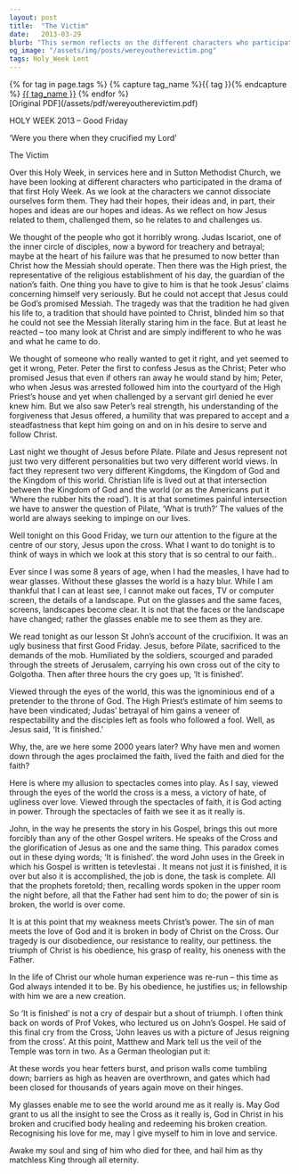 ```yaml
---
layout: post
title:  "The Victim"
date:   2013-03-29
blurb: "This sermon reflects on the different characters who participated in the first Holy Week, their hopes, ideas, and how Jesus related to them. It particularly focuses on Jesus' crucifixion, seen through the eyes of faith as God acting in power. The sermon emphasizes that 'It is finished' is not a cry of despair but a shout of triumph, signifying the completion of God's intended task."
og_image: "/assets/img/posts/wereyoutherevictim.png"
tags: Holy_Week Lent
---    
```

<div class="tag-pills">
  {% for tag in page.tags %}
    {% capture tag_name %}{{ tag }}{% endcapture %}
    <a href="{{ site.baseurl }}/tag/{{ tag_name }}" class="tag-pill">{{ tag_name }}</a>
  {% endfor %}
</div>
[Original PDF](/assets/pdf/wereyoutherevictim.pdf)

HOLY WEEK 2013 – Good Friday

‘Were you there when they crucified my Lord’

The Victim

Over this Holy Week, in services here and in Sutton Methodist Church, we have been looking at different characters who participated in the drama of that first Holy Week. As we look at the characters we cannot dissociate ourselves form them. They had their hopes, their ideas and, in part, their hopes and ideas are our hopes and ideas. As we reflect on how Jesus related to them, challenged them, so he relates to and challenges us.

We thought of the people who got it horribly wrong. Judas Iscariot, one of the inner circle of disciples, now a byword for treachery and betrayal; maybe at the heart of his failure was that he presumed to now better than Christ how the Messiah should operate. Then there was the High priest, the representative of the religious establishment of his day, the guardian of the nation’s faith. One thing you have to give to him is that he took Jesus’ claims concerning himself very seriously. But he could not accept that Jesus could be God’s promised Messiah. The tragedy was that the tradition he had given his life to, a tradition that should have pointed to Christ, blinded him so that he could not see the Messiah literally staring him in the face. But at least he reacted – too many look at Christ and are simply indifferent to who he was and what he came to do.

We thought of someone who really wanted to get it right, and yet seemed to get it wrong, Peter. Peter the first to confess Jesus as the Christ; Peter who promised Jesus that even if others ran away he would stand by him; Peter, who when Jesus was arrested followed him into the courtyard of the High Priest’s house and yet when challenged by a servant girl denied he ever knew him. But we also saw Peter’s real strength, his understanding of the forgiveness that Jesus offered, a humility that was prepared to accept and a steadfastness that kept him going on and on in his desire to serve and follow Christ.

Last night we thought of Jesus before Pilate. Pilate and Jesus represent not just two very different personalities but two very different world views. In fact they represent two very different Kingdoms, the Kingdom of God and the Kingdom of this world. Christian life is lived out at that intersection between the Kingdom of God and the world (or as the Americans put it ‘Where the rubber hits the road’). It is at that sometimes painful intersection we have to answer the question of Pilate, ‘What is truth?’ The values of the world are always seeking to impinge on our lives.

Well tonight on this Good Friday, we turn our attention to the figure at the centre of our story, Jesus upon the cross. What I want to do tonight is to think of ways in which we look at this story that is so central to our faith..

Ever since I was some 8 years of age, when I had the measles, I have had to wear glasses. Without these glasses the world is a hazy blur. While I am thankful that I can at least see, I cannot make out faces, TV or computer screen, the details of a landscape. Put on the glasses and the same faces, screens, landscapes become clear. It is not that the faces or the landscape have changed; rather the glasses enable me to see them as they are.

We read tonight as our lesson St John’s account of the crucifixion. It was an ugly business that first Good Friday. Jesus, before Pilate, sacrificed to the demands of the mob. Humiliated by the soldiers, scourged and paraded through the streets of Jerusalem, carrying his own cross out of the city to Golgotha. Then after three hours the cry goes up, ‘It is finished’.

Viewed through the eyes of the world, this was the ignominious end of a pretender to the throne of God. The High Priest’s estimate of him seems to have been vindicated; Judas’ betrayal of him gains a veneer of respectability and the disciples left as fools who followed a fool. Well, as Jesus said, ‘It is finished.’

Why, the, are we here some 2000 years later? Why have men and women down through the ages proclaimed the faith, lived the faith and died for the faith?

Here is where my allusion to spectacles comes into play. As I say, viewed through the eyes of the world the cross is a mess, a victory of hate, of ugliness over love. Viewed through the spectacles of faith, it is God acting in power. Through the spectacles of faith we see it as it really is.

John, in the way he presents the story in his Gospel, brings this out more forcibly than any of the other Gospel writers. He speaks of the Cross and the glorification of Jesus as one and the same thing. This paradox comes out in these dying words; ‘It is finished’. the word John uses in the Greek in which his Gospel is written is tetevlestai . It means not just it is finished, it is over but also it is accomplished, the job is done, the task is complete. All that the prophets foretold; then, recalling words spoken in the upper room the night before, all that the Father had sent him to do; the power of sin is broken, the world is over come.

It is at this point that my weakness meets Christ’s power. The sin of man meets the love of God and it is broken in body of Christ on the Cross. Our tragedy is our disobedience, our resistance to reality, our pettiness. the triumph of Christ is his obedience, his grasp of reality, his oneness with the Father.

In the life of Christ our whole human experience was re-run – this time as God always intended it to be. By his obedience, he justifies us; in fellowship with him we are a new creation.

So ‘It is finished’ is not a cry of despair but a shout of triumph. I often think back on words of Prof Vokes, who lectured us on John’s Gospel. He said of this final cry from the Cross, ‘John leaves us with a picture of Jesus reigning from the cross’. At this point, Matthew and Mark tell us the veil of the Temple was torn in two. As a German theologian put it:

At these words you hear fetters burst, and prison walls come tumbling down; barriers as high as heaven are overthrown, and gates which had been closed for thousands of years again move on their hinges.

My glasses enable me to see the world around me as it really is. May God grant to us all the insight to see the Cross as it really is, God in Christ in his broken and crucified body healing and redeeming his broken creation. Recognising his love for me, may I give myself to him in love and service.

Awake my soul and sing of him who died for thee, and hail him as thy matchless King through all eternity.
